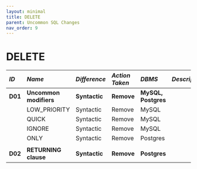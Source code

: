 ```yaml
---
layout: minimal
title: DELETE
parent: Uncommon SQL Changes
nav_order: 9
---
```


# DELETE

| _ID_    | _Name_                 | _Difference_  | _Action Taken_ | _DBMS_              | _Description_ |
| :------ | :--------------------- | :------------ | :------------- | :------------------ | :------------ |
| **D01** | **Uncommon modifiers** | **Syntactic** | **Remove**     | **MySQL, Postgres** |               |
|         | LOW_PRIORITY           | Syntactic     | Remove         | MySQL               |               |
|         | QUICK                  | Syntactic     | Remove         | MySQL               |               |
|         | IGNORE                 | Syntactic     | Remove         | MySQL               |               |
|         | ONLY                   | Syntactic     | Remove         | Postgres            |               |
|         |                        |               |                |                     |               |
| **D02** | **RETURNING clause**   | **Syntactic** | **Remove**     | **Postgres**        |               |
